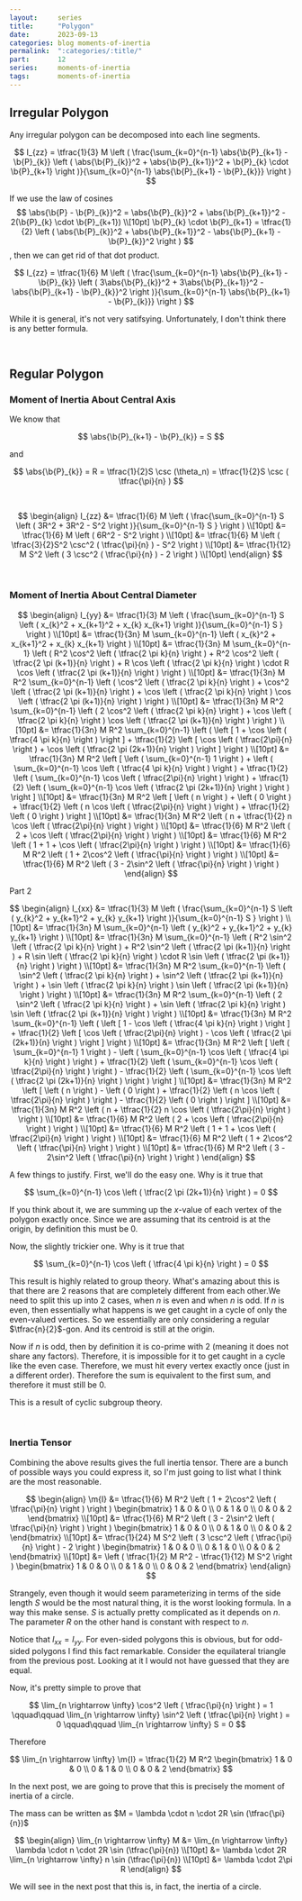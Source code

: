 ```yaml
---
layout:     series
title:      "Polygon"
date:       2023-09-13
categories: blog moments-of-inertia
permalink:  ":categories/:title/"
part:       12
series:     moments-of-inertia
tags:       moments-of-inertia
---
```


## Irregular Polygon

Any irregular polygon can be decomposed into each line segments.

$$
I_{zz} 
= \tfrac{1}{3} M \left ( \frac{\sum_{k=0}^{n-1} \abs{\b{P}_{k+1} - \b{P}_{k}} \left ( \abs{\b{P}_{k}}^2 + \abs{\b{P}_{k+1}}^2 + \b{P}_{k} \cdot \b{P}_{k+1} \right )}{\sum_{k=0}^{n-1} \abs{\b{P}_{k+1} - \b{P}_{k}}} \right )
$$

If we use the <span class="tooltip">law of cosines
    <span class="tooltiptext"> 
        $$
        \abs{\b{P} - \b{P}_{k}}^2 = \abs{\b{P}_{k}}^2 + \abs{\b{P}_{k+1}}^2 - 2(\b{P}_{k} \cdot \b{P}_{k+1}) \\[10pt]
        \b{P}_{k} \cdot \b{P}_{k+1} = \tfrac{1}{2} \left ( \abs{\b{P}_{k}}^2 + \abs{\b{P}_{k+1}}^2 - \abs{\b{P}_{k+1} - \b{P}_{k}}^2 \right )
        $$
    </span>
</span>, then we can get rid of that dot product.

$$
I_{zz} 
= \tfrac{1}{6} M \left ( \frac{\sum_{k=0}^{n-1} \abs{\b{P}_{k+1} - \b{P}_{k}} \left ( 3\abs{\b{P}_{k}}^2 + 3\abs{\b{P}_{k+1}}^2 - \abs{\b{P}_{k+1} - \b{P}_{k}}^2 \right )}{\sum_{k=0}^{n-1} \abs{\b{P}_{k+1} - \b{P}_{k}}} \right )
$$

While it is general, it's not very satifsying. Unfortunately, I don't think there is any better formula. 

<br>

## Regular Polygon

### Moment of Inertia About Central Axis

We know that 

$$
\abs{\b{P}_{k+1} - \b{P}_{k}} = S
$$

and

$$
\abs{\b{P}_{k}} = R = \tfrac{1}{2}S \csc (\theta_n) = \tfrac{1}{2}S \csc ( \tfrac{\pi}{n} )
$$

<br>

$$
\begin{align}
    I_{zz} 
    &= \tfrac{1}{6} M \left ( \frac{\sum_{k=0}^{n-1} S \left ( 3R^2 + 3R^2 - S^2 \right )}{\sum_{k=0}^{n-1} S } \right ) \\[10pt]
    &= \tfrac{1}{6} M \left ( 6R^2 - S^2 \right ) \\[10pt]
    &= \tfrac{1}{6} M \left ( \tfrac{3}{2}S^2 \csc^2 ( \tfrac{\pi}{n} ) - S^2 \right ) \\[10pt]
    &= \tfrac{1}{12} M S^2 \left ( 3 \csc^2 ( \tfrac{\pi}{n} ) - 2 \right ) \\[10pt]
\end{align}
$$

<br>

### Moment of Inertia About Central Diameter

$$
\begin{align}
    I_{yy} 
    &= \tfrac{1}{3} M \left ( \frac{\sum_{k=0}^{n-1} S \left ( x_{k}^2 + x_{k+1}^2 + x_{k} x_{k+1} \right )}{\sum_{k=0}^{n-1} S } \right ) \\[10pt]
    &= \tfrac{1}{3n} M \sum_{k=0}^{n-1} \left ( x_{k}^2 + x_{k+1}^2 + x_{k} x_{k+1} \right ) \\[10pt]
    &= \tfrac{1}{3n} M \sum_{k=0}^{n-1} \left ( R^2 \cos^2 \left ( \tfrac{2 \pi k}{n} \right ) + R^2 \cos^2 \left ( \tfrac{2 \pi (k+1)}{n} \right ) + R \cos \left ( \tfrac{2 \pi k}{n} \right ) \cdot R \cos \left ( \tfrac{2 \pi (k+1)}{n} \right ) \right ) \\[10pt]
    &= \tfrac{1}{3n} M R^2 \sum_{k=0}^{n-1} \left ( \cos^2 \left ( \tfrac{2 \pi k}{n} \right ) + \cos^2 \left ( \tfrac{2 \pi (k+1)}{n} \right ) + \cos \left ( \tfrac{2 \pi k}{n} \right ) \cos \left ( \tfrac{2 \pi (k+1)}{n} \right ) \right ) \\[10pt]
    &= \tfrac{1}{3n} M R^2 \sum_{k=0}^{n-1} \left ( 2 \cos^2 \left ( \tfrac{2 \pi k}{n} \right ) + \cos \left ( \tfrac{2 \pi k}{n} \right ) \cos \left ( \tfrac{2 \pi (k+1)}{n} \right ) \right ) \\[10pt]
    &= \tfrac{1}{3n} M R^2 \sum_{k=0}^{n-1} \left ( \left [ 1 + \cos \left ( \tfrac{4 \pi k}{n} \right ) \right ] + \tfrac{1}{2} \left [ \cos \left ( \tfrac{2\pi}{n} \right ) + \cos \left ( \tfrac{2 \pi (2k+1)}{n} \right ) \right ] \right ) \\[10pt]
    &= \tfrac{1}{3n} M R^2 \left [ \left ( \sum_{k=0}^{n-1} 1 \right ) + \left ( \sum_{k=0}^{n-1} \cos \left ( \tfrac{4 \pi k}{n} \right ) \right ) + \tfrac{1}{2} \left ( \sum_{k=0}^{n-1} \cos \left ( \tfrac{2\pi}{n} \right ) \right ) + \tfrac{1}{2} \left ( \sum_{k=0}^{n-1} \cos \left ( \tfrac{2 \pi (2k+1)}{n} \right ) \right ) \right ] \\[10pt]
    &= \tfrac{1}{3n} M R^2 \left [ \left ( n \right ) + \left ( 0 \right ) + \tfrac{1}{2} \left ( n \cos \left ( \tfrac{2\pi}{n} \right ) \right ) + \tfrac{1}{2} \left ( 0 \right ) \right ] \\[10pt]
    &= \tfrac{1}{3n} M R^2 \left ( n + \tfrac{1}{2} n \cos \left ( \tfrac{2\pi}{n} \right ) \right ) \\[10pt]
    &= \tfrac{1}{6} M R^2 \left ( 2 + \cos \left ( \tfrac{2\pi}{n} \right ) \right ) \\[10pt]
    &= \tfrac{1}{6} M R^2 \left ( 1 + 1 + \cos \left ( \tfrac{2\pi}{n} \right ) \right ) \\[10pt]
    &= \tfrac{1}{6} M R^2 \left ( 1 + 2\cos^2 \left ( \tfrac{\pi}{n} \right ) \right ) \\[10pt]
    &= \tfrac{1}{6} M R^2 \left ( 3 - 2\sin^2 \left ( \tfrac{\pi}{n} \right ) \right )
\end{align}
$$

Part 2

$$
\begin{align}
    I_{xx} 
    &= \tfrac{1}{3} M \left ( \frac{\sum_{k=0}^{n-1} S \left ( y_{k}^2 + y_{k+1}^2 + y_{k} y_{k+1} \right )}{\sum_{k=0}^{n-1} S } \right ) \\[10pt]
    &= \tfrac{1}{3n} M \sum_{k=0}^{n-1} \left ( y_{k}^2 + y_{k+1}^2 + y_{k} y_{k+1} \right ) \\[10pt]
    &= \tfrac{1}{3n} M \sum_{k=0}^{n-1} \left ( R^2 \sin^2 \left ( \tfrac{2 \pi k}{n} \right ) + R^2 \sin^2 \left ( \tfrac{2 \pi (k+1)}{n} \right ) + R \sin \left ( \tfrac{2 \pi k}{n} \right ) \cdot R \sin \left ( \tfrac{2 \pi (k+1)}{n} \right ) \right ) \\[10pt]
    &= \tfrac{1}{3n} M R^2 \sum_{k=0}^{n-1} \left ( \sin^2 \left ( \tfrac{2 \pi k}{n} \right ) + \sin^2 \left ( \tfrac{2 \pi (k+1)}{n} \right ) + \sin \left ( \tfrac{2 \pi k}{n} \right ) \sin \left ( \tfrac{2 \pi (k+1)}{n} \right ) \right ) \\[10pt]
    &= \tfrac{1}{3n} M R^2 \sum_{k=0}^{n-1} \left ( 2 \sin^2 \left ( \tfrac{2 \pi k}{n} \right ) + \sin \left ( \tfrac{2 \pi k}{n} \right ) \sin \left ( \tfrac{2 \pi (k+1)}{n} \right ) \right ) \\[10pt]
    &= \tfrac{1}{3n} M R^2 \sum_{k=0}^{n-1} \left ( \left [ 1 - \cos \left ( \tfrac{4 \pi k}{n} \right ) \right ] + \tfrac{1}{2} \left [ \cos \left ( \tfrac{2\pi}{n} \right ) - \cos \left ( \tfrac{2 \pi (2k+1)}{n} \right ) \right ] \right ) \\[10pt]
    &= \tfrac{1}{3n} M R^2 \left [ \left ( \sum_{k=0}^{n-1} 1 \right ) - \left ( \sum_{k=0}^{n-1} \cos \left ( \tfrac{4 \pi k}{n} \right ) \right ) + \tfrac{1}{2} \left ( \sum_{k=0}^{n-1} \cos \left ( \tfrac{2\pi}{n} \right ) \right ) - \tfrac{1}{2} \left ( \sum_{k=0}^{n-1} \cos \left ( \tfrac{2 \pi (2k+1)}{n} \right ) \right ) \right ] \\[10pt]
    &= \tfrac{1}{3n} M R^2 \left [ \left ( n \right ) - \left ( 0 \right ) + \tfrac{1}{2} \left ( n \cos \left ( \tfrac{2\pi}{n} \right ) \right ) - \tfrac{1}{2} \left ( 0 \right ) \right ] \\[10pt]
    &= \tfrac{1}{3n} M R^2 \left ( n + \tfrac{1}{2} n \cos \left ( \tfrac{2\pi}{n} \right ) \right ) \\[10pt]
    &= \tfrac{1}{6} M R^2 \left ( 2 + \cos \left ( \tfrac{2\pi}{n} \right ) \right ) \\[10pt]
    &= \tfrac{1}{6} M R^2 \left ( 1 + 1 + \cos \left ( \tfrac{2\pi}{n} \right ) \right ) \\[10pt]
    &= \tfrac{1}{6} M R^2 \left ( 1 + 2\cos^2 \left ( \tfrac{\pi}{n} \right ) \right ) \\[10pt]
    &= \tfrac{1}{6} M R^2 \left ( 3 - 2\sin^2 \left ( \tfrac{\pi}{n} \right ) \right )
\end{align}
$$

A few things to justify. First, we'll do the easy one. Why is it true that

$$
\sum_{k=0}^{n-1} \cos \left ( \tfrac{2 \pi (2k+1)}{n} \right ) = 0
$$

If you think about it, we are summing up the $x$-value of each vertex of the polygon exactly once. Since we are assuming that its centroid is at the origin, by definition this must be $0$. 

Now, the slightly trickier one. Why is it true that 

$$
\sum_{k=0}^{n-1} \cos \left ( \tfrac{4 \pi k}{n} \right ) = 0
$$

This result is highly related to group theory. What's amazing about this is that there are $2$ reasons that are completely different from each other.We need to split this up into $2$ cases, when $n$ is even and when $n$ is odd. If $n$ is even, then essentially what happens is we get caught in a cycle of only the even-valued vertices. So we essentially are only considering a regular $\tfrac{n}{2}$-gon. And its centroid is still at the origin.

Now if $n$ is odd, then by definition it is co-prime with $2$ (meaning it does not share any factors). Therefore, it is impossible for it to get caught in a cycle like the even case. Therefore, we must hit every vertex exactly once (just in a different order). Therefore the sum is equivalent to the first sum, and therefore it must still be $0$.

This is a result of cyclic subgroup theory. 

<br>

### Inertia Tensor

Combining the above results gives the full inertia tensor. There are a bunch of possible ways you could express it, so I'm just going to list what I think are the most reasonable.

$$
\begin{align}
    \m{I} 
    &= \tfrac{1}{6} M R^2 \left ( 1 + 2\cos^2 \left ( \tfrac{\pi}{n} \right ) \right )
    \begin{bmatrix}
        1 & 0 & 0 \\
        0 & 1 & 0 \\
        0 & 0 & 2
    \end{bmatrix}
    \\[10pt]
    &= \tfrac{1}{6} M R^2 \left ( 3 - 2\sin^2 \left ( \tfrac{\pi}{n} \right ) \right )
    \begin{bmatrix}
        1 & 0 & 0 \\
        0 & 1 & 0 \\
        0 & 0 & 2
    \end{bmatrix}
    \\[10pt]
    &= \tfrac{1}{24} M S^2 \left ( 3 \csc^2 \left ( \tfrac{\pi}{n} \right ) - 2 \right )
    \begin{bmatrix}
        1 & 0 & 0 \\
        0 & 1 & 0 \\
        0 & 0 & 2
    \end{bmatrix}
    \\[10pt]
    &= \left ( \tfrac{1}{2} M R^2 - \tfrac{1}{12} M S^2 \right )
    \begin{bmatrix}
        1 & 0 & 0 \\
        0 & 1 & 0 \\
        0 & 0 & 2
    \end{bmatrix}
\end{align}
$$

Strangely, even though it would seem parameterizing in terms of the side length $S$ would be the most natural thing, it is the worst looking formula. In a way this make sense. $S$ is actually pretty complicated as it depends on $n$. The parameter $R$ on the other hand is constant with respect to $n$.

Notice that $I_{xx} = I_{yy}$. For even-sided polygons this is obvious, but for odd-sided polygons I find this fact remarkable. Consider the equilateral triangle from the previous post. Looking at it I would not have guessed that they are equal. 

Now, it's pretty simple to prove that

$$
\lim_{n \rightarrow \infty} \cos^2 \left ( \tfrac{\pi}{n} \right ) = 1
\qquad\qquad
\lim_{n \rightarrow \infty} \sin^2 \left ( \tfrac{\pi}{n} \right ) = 0
\qquad\qquad
\lim_{n \rightarrow \infty} S = 0
$$


Therefore

$$
\lim_{n \rightarrow \infty} \m{I} = 
\tfrac{1}{2} M R^2
\begin{bmatrix}
    1 & 0 & 0 \\
    0 & 1 & 0 \\
    0 & 0 & 2
\end{bmatrix}
$$

In the next post, we are going to prove that this is precisely the moment of inertia of a circle.

The mass can be written as $M = \lambda \cdot n \cdot 2R \sin (\tfrac{\pi}{n})$

$$
\begin{align}
    \lim_{n \rightarrow \infty} M
    &= \lim_{n \rightarrow \infty} \lambda \cdot n \cdot 2R \sin (\tfrac{\pi}{n}) \\[10pt]
    &= \lambda \cdot 2R \lim_{n \rightarrow \infty} n \sin (\tfrac{\pi}{n}) \\[10pt]
    &= \lambda \cdot 2\pi R
\end{align}
$$

We will see in the next post that this is, in fact, the inertia of a circle.
